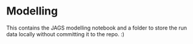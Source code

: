 # Modelling
This contains the JAGS modelling notebook and a folder to store the run data locally without committing it to the repo. :)